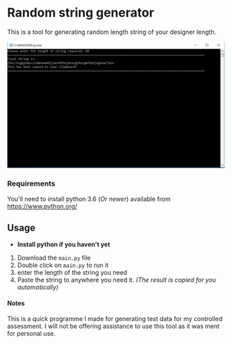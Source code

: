 # Random string generator
This is a tool for generating random length string of your designer length.

![Image showing window](/Images/header.PNG)

### Requirements

You'll need to install python 3.6 (*Or newer*) available from https://www.python.org/

## Usage
- **Install python if you haven't yet**


1. Download the `main.py` file
2. Double click on `main.py` to run it
3. enter the length of the string you need
4. Paste the string to anywhere you need it. *(The result is copied for you automatically)*

#### Notes
This is a quick programme I made for generating test data for my controlled assessment. I will not be offering assistance to use this tool as it was ment for personal use.

